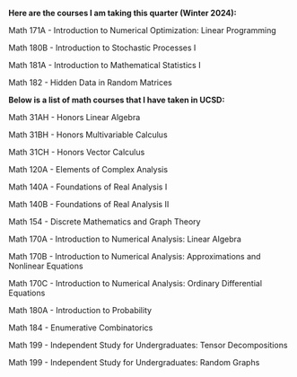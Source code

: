__Here are the courses I am taking this quarter (Winter 2024):__

Math 171A - Introduction to Numerical Optimization: Linear Programming

Math 180B - Introduction to Stochastic Processes I

Math 181A - Introduction to Mathematical Statistics I

Math 182 - Hidden Data in Random Matrices

__Below is a list of math courses that I have taken in UCSD:__

Math 31AH - Honors Linear Algebra

Math 31BH - Honors Multivariable Calculus

Math 31CH - Honors Vector Calculus

Math 120A - Elements of Complex Analysis

Math 140A - Foundations of Real Analysis I

Math 140B - Foundations of Real Analysis II

Math 154 - Discrete Mathematics and Graph Theory

Math 170A - Introduction to Numerical Analysis: Linear Algebra

Math 170B - Introduction to Numerical Analysis: Approximations and Nonlinear Equations

Math 170C - Introduction to Numerical Analysis: Ordinary Differential Equations

Math 180A - Introduction to Probability

Math 184 - Enumerative Combinatorics

Math 199 - Independent Study for Undergraduates: Tensor Decompositions

Math 199 - Independent Study for Undergraduates: Random Graphs
